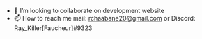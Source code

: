 - 💞️ I’m looking to collaborate on development website
- 📫 How to reach me mail: rchaabane20@gmail.com or Discord: Ray_Killer[Faucheur]#9323

